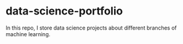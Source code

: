 # data-science-portfolio
In this repo, I store data science projects about different branches of machine learning. 
